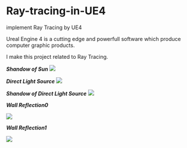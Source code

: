 # Ray-tracing-in-UE4
implement Ray Tracing by UE4


Ureal Engine 4 is a cutting edge and powerfull software which produce computer graphic products.

I make this project related to Ray Tracing.

***Shandow of Sun***
 ![](https://github.com/XuchenSun/Ray-tracing-in-UE4/blob/master/shadowOfSun.png)

***Direct Light Source***
![](https://github.com/XuchenSun/Ray-tracing-in-UE4/blob/master/DirectLightSource.png)


***Shandow of Direct Light Source***
![](https://github.com/XuchenSun/Ray-tracing-in-UE4/blob/master/ShandowOfDirectLightSource.png)

***Wall Reflection0***

![](https://github.com/XuchenSun/Ray-tracing-in-UE4/blob/master/WallReflection0.png)

***Wall Reflection1***

![](https://github.com/XuchenSun/Ray-tracing-in-UE4/blob/master/WallReflextion1.png)

